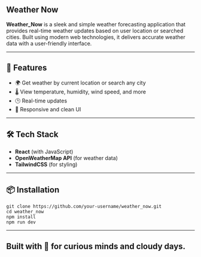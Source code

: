 ## Weather Now

**Weather_Now** is a sleek and simple weather forecasting application that provides real-time weather updates based on user location or searched cities. Built using modern web technologies, it delivers accurate weather data with a user-friendly interface.

---

## 🚀 Features

- 🌍 Get weather by current location or search any city
- 🌡️ View temperature, humidity, wind speed, and more
- 🕒 Real-time updates
- 📱 Responsive and clean UI

---

## 🛠️ Tech Stack

- **React** (with  JavaScript)
- **OpenWeatherMap API** (for weather data)
- **TailwindCSS** (for styling)

---

## 📦 Installation

    git clone https://github.com/your-username/weather_now.git
    cd weather_now
    npm install
    npm run dev

---
     
## Built with 💙 for curious minds and cloudy days.



